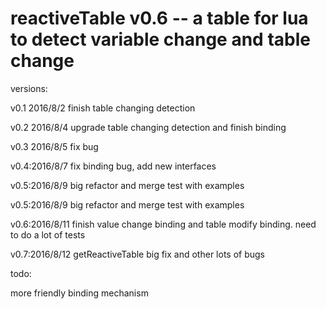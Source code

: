 # reactiveTable v0.6 -- a table for lua to detect variable change and table change

versions:

v0.1 2016/8/2 finish table changing detection

v0.2 2016/8/4 upgrade table changing detection and finish binding

v0.3 2016/8/5 fix bug

v0.4:2016/8/7 fix binding bug, add new interfaces

v0.5:2016/8/9 big refactor and merge test with examples

v0.5:2016/8/9 big refactor and merge test with examples

v0.6:2016/8/11 finish value change binding and table modify binding. need to do a lot of tests

v0.7:2016/8/12 getReactiveTable big fix and other lots of bugs

todo:

more friendly binding mechanism
